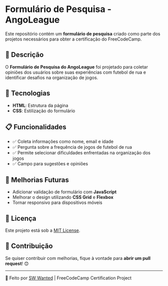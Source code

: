# Formulário de Pesquisa - AngoLeague

Este repositório contém um **formulário de pesquisa** criado como parte dos projetos necessários para obter a certificação do FreeCodeCamp.

## 📌 Descrição
O **Formulário de Pesquisa do AngoLeague** foi projetado para coletar opiniões dos usuários sobre suas experiências com futebol de rua e identificar desafios na organização de jogos. 

## 🔧 Tecnologias
- **HTML**: Estrutura da página
- **CSS**: Estilização do formulário

## 📋 Funcionalidades
- ✅ Coleta informações como nome, email e idade
- ✅ Pergunta sobre a frequência de jogos de futebol de rua
- ✅ Permite selecionar dificuldades enfrentadas na organização dos jogos
- ✅ Campo para sugestões e opiniões

## 📌 Melhorias Futuras
- Adicionar validação de formulário com **JavaScript**
- Melhorar o design utilizando **CSS Grid** e **Flexbox**
- Tornar responsivo para dispositivos móveis

## 📜 Licença
Este projeto está sob a [MIT License](LICENSE).

## 🤝 Contribuição
Se quiser contribuir com melhorias, fique à vontade para **abrir um pull request**! 😊

---
📌 Feito por [SW Wanted](https://github.com/SW-WANTED) | FreeCodeCamp Certification Project
